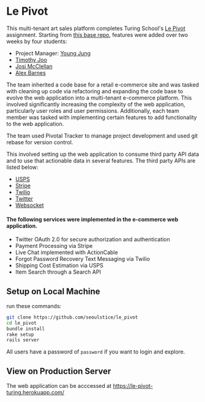 # Le Pivot
This multi-tenant art sales platform completes Turing School's [Le Pivot](http://backend.turing.io/module3/projects/le_pivot) assignment.  Starting from [this base repo](https://github.com/turingschool-examples/the_pivot_base), features were added over two weeks by four students:
- Project Manager: [Young Jung](https://github.com/seoulstice)
- [Timothy Joo](https://github.com/Tyjoo26)
- [Josi McClellan](https://github.com/JosiMcClellan)
- [Alex Barnes](https://github.com/abarnes26)

The team inherited a code base for a retail e-commerce site and was tasked with cleaning up code via refactoring and expanding the code base to evolve the web application into a multi-tenant e-commerce platform. This involved significantly increasing the complexity of the web application, particularly user roles and user permissions. Additionally, each team member was tasked with implementing certain features to add functionality to the web application.

The team used Pivotal Tracker to manage project development and used git rebase for version control.

This involved setting up the web application to consume third party API data and to use that actionable data in several features. The third party APIs are listed below:

+ [USPS](https://www.usps.com/business/web-tools-apis/welcome.htm)
+ [Stripe](https://stripe.com/docs/api)
+ [Twilio](https://www.twilio.com/docs/api)
+ [Twitter](https://developer.twitter.com/en/docs)
+ [Websocket](https://www.npmjs.com/package/actioncable)

#### The following services were implemented in the e-commerce web application.

+ Twitter OAuth 2.0 for secure authorization and authentication
+ Payment Processing via Stripe
+ Live Chat implemented with ActionCable
+ Forgot Password Recovery Text Messaging via Twilio
+ Shipping Cost Estimation via USPS
+ Item Search through a Search API

## Setup on Local Machine
run these commands:
```bash
git clone https://github.com/seoulstice/le_pivot
cd le_pivot
bundle install
rake setup
rails server
```
All users have a password of `password` if you want to login and explore.

## View on Production Server
The web application can be acccessed at https://le-pivot-turing.herokuapp.com/
